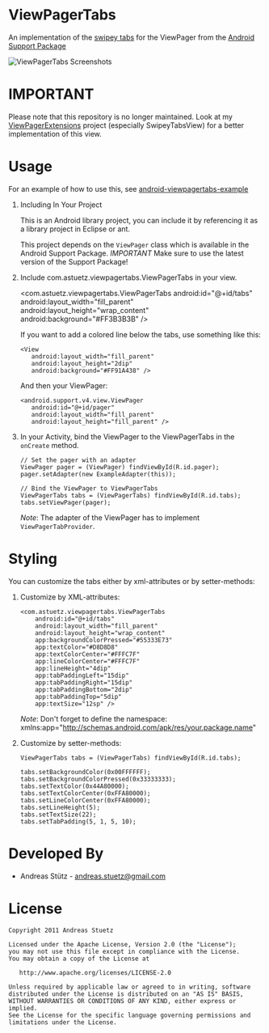ViewPagerTabs
=============

An implementation of the [swipey tabs][1] for the
ViewPager from the [Android Support Package][2]

![ViewPagerTabs Screenshots][7]


IMPORTANT
=========
Please note that this repository is no longer maintained.
Look at my [ViewPagerExtensions][8] project (especially SwipeyTabsView) for a better implementation of this view.


Usage
=====

For an example of how to use this, see [android-viewpagertabs-example][3]

  1. Including In Your Project

		This is an Android library project, you can include it by referencing it as a library project in
		Eclipse or ant.
		
		This project depends on the `ViewPager` class which is available in the Android Support Package.
		*IMPORTANT* Make sure to use the latest version of the Support Package!

  2. Include com.astuetz.viewpagertabs.ViewPagerTabs in your view.

		<com.astuetz.viewpagertabs.ViewPagerTabs
		   android:id="@+id/tabs"
		   android:layout_width="fill_parent"
		   android:layout_height="wrap_content"
		   android:background="#FF3B3B3B" />
            
     If you want to add a colored line below the tabs, use something like this:
     
		 <View
		    android:layout_width="fill_parent"
		    android:layout_height="2dip"
		    android:background="#FF91A438" />
	        
     And then your ViewPager:
     
	     <android.support.v4.view.ViewPager
	        android:id="@+id/pager"
	        android:layout_width="fill_parent"
	        android:layout_height="fill_parent" />

  3. In your Activity, bind the ViewPager to the ViewPagerTabs in the `onCreate` method.

		 // Set the pager with an adapter
		 ViewPager pager = (ViewPager) findViewById(R.id.pager);
		 pager.setAdapter(new ExampleAdapter(this));

         // Bind the ViewPager to ViewPagerTabs
         ViewPagerTabs tabs = (ViewPagerTabs) findViewById(R.id.tabs);
		 tabs.setViewPager(pager);

     *Note*: The adapter of the ViewPager has to implement `ViewPagerTabProvider`.


Styling
=======

You can customize the tabs either by xml-attributes or by setter-methods:

 1. Customize by XML-attributes:
 	
		<com.astuetz.viewpagertabs.ViewPagerTabs
			android:id="@+id/tabs"
			android:layout_width="fill_parent"
			android:layout_height="wrap_content"
			app:backgroundColorPressed="#55333E73"
		    app:textColor="#D8D8D8" 
		    app:textColorCenter="#FFFC7F" 
		    app:lineColorCenter="#FFFC7F"
		    app:lineHeight="4dip"
		    app:tabPaddingLeft="15dip"
		    app:tabPaddingRight="15dip"
		    app:tabPaddingBottom="2dip"
		    app:tabPaddingTop="5dip"
		    app:textSize="12sp" />
		   
	*Note*: Don't forget to define the namespace: xmlns:app="http://schemas.android.com/apk/res/your.package.name"

 2. Customize by setter-methods:
 
		ViewPagerTabs tabs = (ViewPagerTabs) findViewById(R.id.tabs);
 	
		tabs.setBackgroundColor(0x00FFFFFF);
		tabs.setBackgroundColorPressed(0x33333333);
		tabs.setTextColor(0x44A80000);
		tabs.setTextColorCenter(0xFFA80000);
		tabs.setLineColorCenter(0xFFA80000);
		tabs.setLineHeight(5);
		tabs.setTextSize(22);
		tabs.setTabPadding(5, 1, 5, 10);



Developed By
============

 * Andreas St&uuml;tz - <andreas.stuetz@gmail.com>



License
=======

    Copyright 2011 Andreas Stuetz

    Licensed under the Apache License, Version 2.0 (the "License");
    you may not use this file except in compliance with the License.
    You may obtain a copy of the License at

       http://www.apache.org/licenses/LICENSE-2.0

    Unless required by applicable law or agreed to in writing, software
    distributed under the License is distributed on an "AS IS" BASIS,
    WITHOUT WARRANTIES OR CONDITIONS OF ANY KIND, either express or implied.
    See the License for the specific language governing permissions and
    limitations under the License.






 [1]: http://www.pushing-pixels.org/2011/08/11/android-tips-and-tricks-swipey-tabs.html
 [2]: http://developer.android.com/sdk/compatibility-library.html
 [3]: https://github.com/astuetz/android-viewpagertabs-example
 [4]: http://developer.android.com/guide/developing/projects/projects-eclipse.html
 [5]: http://developer.android.com/guide/developing/projects/projects-eclipse.html#ReferencingLibraryProject
 
 [7]: https://github.com/astuetz/android-viewpagertabs-example/raw/master/tabs.png
 [8]: https://github.com/astuetz/ViewPagerExtensions
